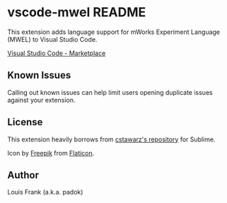 # vscode-mwel README

This extension adds language support for mWorks Experiment Language (MWEL) to Visual Studio Code.

[Visual Studio Code - Marketplace](https://marketplace.visualstudio.com/items?itemName=padok.vscode-mwel)

## Known Issues

Calling out known issues can help limit users opening duplicate issues against your extension.

## License

This extension heavily borrows from [cstawarz's repository](https://github.com/cstawarz/mwel_sublime) for Sublime.

Icon by [Freepik](https://www.flaticon.com/authors/freepik) from [Flaticon](https://www.flaticon.com/).

## Author

Louis Frank (a.k.a. padok)
